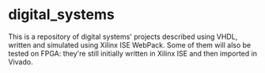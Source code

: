 # digital_systems
This is a repository of digital systems' projects described using VHDL, written and simulated using Xilinx ISE WebPack.
Some of them will also be tested on FPGA: they're still initially written in Xilinx ISE and then imported in Vivado.
